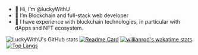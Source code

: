 - 👋 Hi, I’m @luckyWithU
- 👀 I’m Blockchain and full-stack web developer
- 🌱 I have experience with blockchain technologies, in particular with dApps and NFT ecosystem.

![LuckyWithU's GitHub stats](https://github-readme-stats.vercel.app/api?username=LuckyWithU&hide=stars&count_private=true&theme=dark)
[![Readme Card](https://github-readme-stats.vercel.app/api/pin/?username=luckyWithU&repo=github-readme-stats)](https://github.com/anuraghazra/github-readme-stats)
[![willianrod's wakatime stats](https://github-readme-stats.vercel.app/api/wakatime?username=luckyWithU)](https://github.com/anuraghazra/github-readme-stats)
[![Top Langs](https://github-readme-stats.vercel.app/api/top-langs/?username=luckyWithU&layout=compact&langs_count=8)](https://github.com/anuraghazra/github-readme-stats)


<!---
luckyWithU/luckyWithU is a ✨ special ✨ repository because its `README.md` (this file) appears on your GitHub profile.
You can click the Preview link to take a look at your changes.
--->

